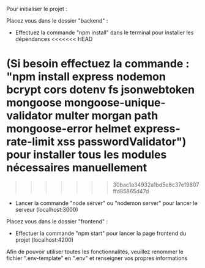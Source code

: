 Pour initialiser le projet :

Placez vous dans le dossier "backend" :

- Effectuez la commande "npm install" dans le terminal pour installer les dépendances
<<<<<<< HEAD
  
 (Si besoin effectuez la commande : "npm install express nodemon bcrypt cors dotenv fs jsonwebtoken mongoose mongoose-unique-validator multer  morgan path mongoose-error helmet express-rate-limit xss passwordValidator") pour installer tous les modules nécessaires manuellement
=======
>>>>>>> 30bac1a34932a1bd5e8c37e19807ffd85865d47d
 
- Lancer la commande "node server" ou "nodemon server" pour lancer le serveur (localhost:3000)

Placez vous dans le dossier "frontend" :

- Effectuer la commande "npm start" pour lancer la page frontend du projet (localhost:4200)

Afin de pouvoir utiliser toutes les fonctionnalités, veuillez renommer le fichier ".env-template" en ".env" et renseigner vos propres informations
